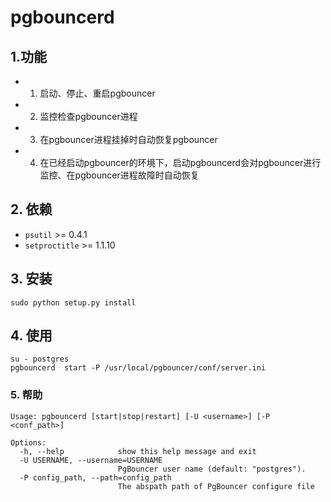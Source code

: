 # pgbouncerd
## 1.功能
* 1. 启动、停止、重启pgbouncer
* 2. 监控检查pgbouncer进程
* 3. 在pgbouncer进程挂掉时自动恢复pgbouncer
* 4. 在已经启动pgbouncer的环境下，启动pgbouncerd会对pgbouncer进行监控、在pgbouncer进程故障时自动恢复
## 2. 依赖
* `psutil` >= 0.4.1
* `setproctitle` >= 1.1.10
## 3. 安装
```
sudo python setup.py install
```
## 4. 使用
```
su - postgres
pgbouncerd  start -P /usr/local/pgbouncer/conf/server.ini
```
### 5. 帮助
```
Usage: pgbouncerd [start|stop|restart] [-U <username>] [-P <conf_path>]

Options:
  -h, --help            show this help message and exit
  -U USERNAME, --username=USERNAME
                        PgBouncer user name (default: "postgres").
  -P config_path, --path=config_path
                        The abspath path of PgBouncer configure file
						
```
